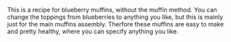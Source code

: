This is a recipe for blueberry muffins, without the muffin method. 
You can change the toppings from blueberries to anything you like, but this is mainly just for the main muffins assembly. Therfore these muffins are easy to make and pretty healthy, where you can specify anything you like.